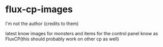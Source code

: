 # flux-cp-images
I'm not the author (credits to them)

latest know images for monsters and items for the control panel know as FluxCP(this should probably work on other cp as well)
